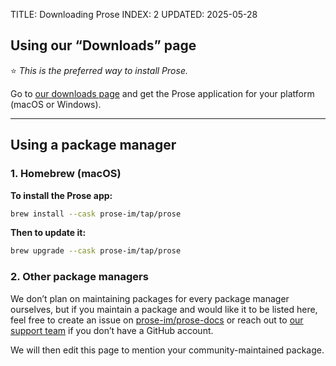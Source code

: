 TITLE: Downloading Prose
INDEX: 2
UPDATED: 2025-05-28

## Using our “Downloads” page

⭐️ _This is the preferred way to install Prose._

Go to [our downloads page](https://prose.org/downloads) and get the Prose application for your platform (macOS or Windows).

---

## Using a package manager

### 1. Homebrew (macOS)

**To install the Prose app:**

```bash
brew install --cask prose-im/tap/prose
```

**Then to update it:**

```bash
brew upgrade --cask prose-im/tap/prose
```

### 2. Other package managers

We don’t plan on maintaining packages for every package manager ourselves, but if you maintain a package and would like it to be listed here, feel free to create an issue on [prose-im/prose-docs](https://github.com/prose-im/prose-docs/issues) or reach out to [our support team](https://prose.org/contact/) if you don’t have a GitHub account.

We will then edit this page to mention your community-maintained package.
